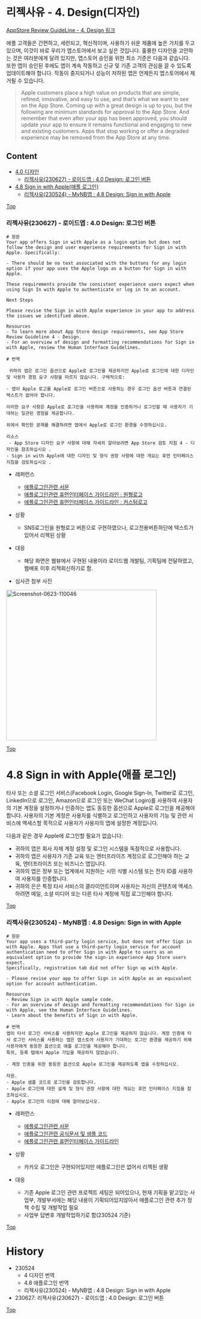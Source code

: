# 리젝사유 - 4. Design(디자인)

[AppStore Review GuideLine - 4. Design 링크](https://developer.apple.com/app-store/review/guidelines/#design)

애플 고객들은 간편하고, 세련되고, 혁신적이며, 사용하기 쉬운 제품에 높은 가치를 두고 있으며, 이것이 바로 우리가 앱스토어에서 보고 싶은 것입니다. 훌륭한 디자인을 고안하는 것은 여러분에게 달려 있지만, 앱스토어 승인을 위한 최소 기준은 다음과 같습니다. 또한 앱이 승인된 후에도 앱이 계속 작동하고 신규 및 기존 고객의 관심을 끌 수 있도록 업데이트해야 합니다. 작동이 중지되거나 성능이 저하된 앱은 언제든지 앱스토어에서 제거될 수 있습니다.

 > Apple customers place a high value on products that are simple, refined, innovative, and easy to use, and that’s what we want to see on the App Store. Coming up with a great design is up to you, but the following are minimum standards for approval to the App Store. And remember that even after your app has been approved, you should update your app to ensure it remains functional and engaging to new and existing customers. Apps that stop working or offer a degraded experience may be removed from the App Store at any time.


## Content
- [4.0 디자인](#)
    - [리젝사유(230627) - 로이드앱 : 4.0 Design: 로그인 버튼](#리젝사유230627---로이드앱--40-Design-로그인-버튼)
- [4.8 Sign in with Apple(애플 로그인)](#48-Sign-in-with-Apple애플-로그인)
    - [리젝사유(230524) - MyNB앱 : 4.8 Design: Sign in with Apple](#리젝사유230524---MyNB앱--48-Design-Sign-in-with-Apple)

[Top](#)


### 리젝사유(230627) - 로이드앱 : 4.0 Design: 로그인 버튼
```
# 원문
Your app offers Sign in with Apple as a login option but does not follow the design and user experience requirements for Sign in with Apple. Specifically:

- There should be no text associated with the buttons for any login option if your app uses the Apple logo as a button for Sign in with Apple.

These requirements provide the consistent experience users expect when using Sign In with Apple to authenticate or log in to an account.

Next Steps

Please revise the Sign in with Apple experience in your app to address the issues we identified above. 

Resources 
- To learn more about App Store design requirements, see App Store Review Guideline 4 - Design. 
- For an overview of design and formatting recommendations for Sign in with Apple, review the Human Interface Guidelines.

# 번역

 귀하의 앱은 로그인 옵션으로 Apple로 로그인을 제공하지만 Apple로 로그인에 대한 디자인 및 사용자 경험 요구 사항을 따르지 않습니다. 구체적으로: 

- 앱이 Apple 로고를 Apple로 로그인 버튼으로 사용하는 경우 로그인 옵션 버튼과 연결된 텍스트가 없어야 합니다. 

이러한 요구 사항은 Apple로 로그인을 사용하여 계정을 인증하거나 로그인할 때 사용자가 기대하는 일관된 경험을 제공합니다. 

위에서 확인한 문제를 해결하려면 앱에서 Apple로 로그인 환경을 수정하십시오. 

리소스 
 - App Store 디자인 요구 사항에 대해 자세히 알아보려면 App Store 검토 지침 4 - 디자인을 참조하십시오 .
- Sign in with Apple에 대한 디자인 및 형식 권장 사항에 대한 개요는 휴먼 인터페이스 지침을 검토하십시오 . 

```
- 레퍼런스
    - [애플로그인관련 서문](https://developer.apple.com/sign-in-with-apple/)  
    - [애플로그인관련 휴먼인터페이스 가이드라인 : 원형로고](https://developer.apple.com/design/human-interface-guidelines/sign-in-with-apple#Custom-logo-only-buttons)  
    - [애플로그인관련 휴먼인터페이스 가이드라인 : 커스텀로고](https://developer.apple.com/design/human-interface-guidelines/sign-in-with-apple#Creating-a-custom-Sign-in-with-Apple-button)  

- 상황  
    - SNS로그인을 원형로고 버튼으로 구현하였으나, 로고전용버튼하단에 텍스트가 있어서 리젝된 상황 

- 대응  
    - 해당 화면은 웹뷰에서 구현된 내용이라 로이드웹 개발팀, 기획팀에 전달하였고, 웹배포 이후 리젝회신하기로 함.
    
- 심사관 첨부 사진  
<img width="400" alt="Screenshot-0623-110046" src="https://github.com/isGeekCode/TIL/assets/76529148/88db3773-fcc1-4faf-af74-48188d3c40a0">  
  
    
[Top](#)


# 4.8 Sign in with Apple(애플 로그인)
타사 또는 소셜 로그인 서비스(Facebook Login, Google Sign-In, Twitter로 로그인, LinkedIn으로 로그인, Amazon으로 로그인 또는 WeChat Login)를 사용하여 사용자의 기본 계정을 설정하거나 인증하는 앱도 동등한 옵션으로 Apple로 로그인을 제공해야 합니다. 사용자의 기본 계정은 사용자를 식별하고 로그인하고 사용자의 기능 및 관련 서비스에 액세스할 목적으로 사용자가 사용자의 앱에 설정한 계정입니다.

다음과 같은 경우 Apple에 로그인할 필요가 없습니다:

- 귀하의 앱은 회사 자체 계정 설정 및 로그인 시스템을 독점적으로 사용합니다.
- 귀하의 앱은 사용자가 기존 교육 또는 엔터프라이즈 계정으로 로그인해야 하는 교육, 엔터프라이즈 또는 비즈니스 앱입니다.
- 귀하의 앱은 정부 또는 업계에서 지원하는 시민 식별 시스템 또는 전자 ID를 사용하여 사용자를 인증합니다.
- 귀하의 은은 특정 타사 서비스의 클라이언트이며 사용자는 자신의 콘텐츠에 액세스하려면 메일, 소셜 미디어 또는 다른 타사 계정에 직접 로그인해야 합니다.

[Top](#)

### 리젝사유(230524) - MyNB앱 : 4.8 Design: Sign in with Apple

```
# 원문
Your app uses a third-party login service, but does not offer Sign in with Apple. Apps that use a third-party login service for account authentication need to offer Sign in with Apple to users as an equivalent option to provide the sign-in experience App Store users expect.
Specifically, registration tab did not offer Sign up with Apple.

- Please revise your app to offer Sign in with Apple as an equivalent option for account authentication.

Resources
- Review Sign in with Apple sample code. 
- For an overview of design and formatting recommendations for Sign in with Apple, see the Human Interface Guidelines.
- Learn about the benefits of Sign in with Apple.

# 번역
앱이 타사 로그인 서비스를 사용하지만 Apple 로그인을 제공하지 않습니다. 계정 인증에 타사 로그인 서비스를 사용하는 앱은 앱스토어 사용자가 기대하는 로그인 환경을 제공하기 위해 사용자에게 동등한 옵션으로 애플 로그인을 제공해야 합니다.
특히, 등록 탭에서 Apple 가입을 제공하지 않았습니다.

- 계정 인증을 위한 동등한 옵션으로 Apple 로그인을 제공하도록 앱을 수정하십시오.

자원.
- Apple 샘플 코드로 로그인을 검토합니다.
- Apple 로그인에 대한 설계 및 형식 권장 사항에 대한 개요는 휴먼 인터페이스 지침을 참조하십시오.
- Apple 로그인의 이점에 대해 알아보십시오.
```
- 레퍼런스
    - [애플로그인관련 서문](https://developer.apple.com/sign-in-with-apple/)
    - [애플로그인관련 공식문서 및 샘플 코드](https://developer.apple.com/documentation/authenticationservices/implementing_user_authentication_with_sign_in_with_apple)
    - [애플로그인관련 휴먼인터페이스 가이드라인](https://developer.apple.com/design/human-interface-guidelines/sign-in-with-apple)

- 상황  
    - 카카오 로그인은 구현되어있지만 애플로그인은 없어서 리젝된 생황

- 대응  
    - 기존 Apple 로그인 관련 프로젝트 세팅은 되어있으나, 현재 기획을 맡고있는 사업부, 개발부서에는 해당 내용이 기획되어있지않아서 애플로그인 관련 추가 정책 수립 및 개발작업 필요
    - 사업부 답변후 개발작업하기로 함(230524 기준)

[Top](#)

# History
- 230524
    - 4 디자인 번역
    - 4.8 애플로그인 번역
    - 리젝사유(230524) - MyNB앱 : 4.8 Design: Sign in with Apple
- 230627: 리젝사유(230627) - 로이드앱 : 4.0 Design: 로그인 버튼

[Top](#)


